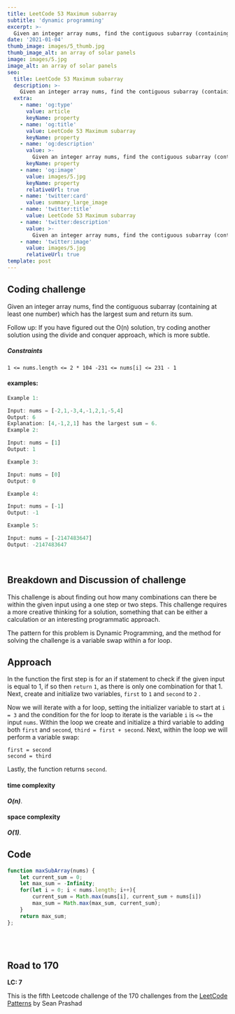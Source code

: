 ```yaml
---
title: LeetCode 53 Maximum subarray
subtitle: 'dynamic programming'
excerpt: >-
  Given an integer array nums, find the contiguous subarray (containing at least one number) which has the largest sum and return its sum.
date: '2021-01-04'
thumb_image: images/5_thumb.jpg
thumb_image_alt: an array of solar panels
image: images/5.jpg
image_alt: an array of solar panels
seo:
  title: LeetCode 53 Maximum subarray
  description: >-
    Given an integer array nums, find the contiguous subarray (containing at least one number) which has the largest sum and return its sum.
  extra:
    - name: 'og:type'
      value: article
      keyName: property
    - name: 'og:title'
      value: LeetCode 53 Maximum subarray
      keyName: property
    - name: 'og:description'
      value: >-
        Given an integer array nums, find the contiguous subarray (containing at least one number) which has the largest sum and return its sum.
      keyName: property
    - name: 'og:image'
      value: images/5.jpg
      keyName: property
      relativeUrl: true
    - name: 'twitter:card'
      value: summary_large_image
    - name: 'twitter:title'
      value: LeetCode 53 Maximum subarray
    - name: 'twitter:description'
      value: >-
        Given an integer array nums, find the contiguous subarray (containing at least one number) which has the largest sum and return its sum.
    - name: 'twitter:image'
      value: images/5.jpg
      relativeUrl: true
template: post
---
```


## Coding challenge

Given an integer array nums, find the contiguous subarray (containing at least one number) which has the largest sum and return its sum.

Follow up: If you have figured out the O(n) solution, try coding another solution using the divide and conquer approach, which is more subtle.

##### Constraints


`1 <= nums.length <= 2 * 104
-231 <= nums[i] <= 231 - 1
`

#### examples:


```javascript
Example 1:

Input: nums = [-2,1,-3,4,-1,2,1,-5,4]
Output: 6
Explanation: [4,-1,2,1] has the largest sum = 6.
Example 2:

Input: nums = [1]
Output: 1

Example 3:

Input: nums = [0]
Output: 0

Example 4:

Input: nums = [-1]
Output: -1

Example 5:

Input: nums = [-2147483647]
Output: -2147483647
```
<br>

## Breakdown and Discussion of challenge

This challenge is about finding out how many combinations can there be within the given input using a one step or two steps. This challenge requires a more creative thinking for a solution, something that can be either a calculation or an interesting programmatic approach.

The pattern for this problem is Dynamic Programming, and the method for solving the challenge is a variable swap within a for loop.


## Approach

In the function the first step is for an if statement to check if the given input is equal to 1, if so then `return` `1`, as there is only  one combination for that 1. Next, create and initialize two variables, `first` to `1` and `second` to `2` . 

Now we will iterate with a for loop, setting the initializer variable to start at `i = 3` and the condition for the for loop to iterate is the variable `i` is `<=` the input `nums`. Within the loop we create and initialize a third variable to adding both `first` and `second`, `third = first + second`. Next, within the loop we will perform a variable swap:

`first = second` <br>
`second = third`

Lastly, the function returns `second`.


#### time complexity

 _**O(n)**_.

#### space complexity

_***O(1)***_.

## Code

```javascript
function maxSubArray(nums) {
    let current_sum = 0;
    let max_sum = -Infinity;
    for(let i = 0; i < nums.length; i++){
        current_sum = Math.max(nums[i], current_sum + nums[i])
        max_sum = Math.max(max_sum, current_sum);
    }
    return max_sum;
};
```

<br>
<br>

## Road to 170

**LC: 7**

This is the fifth Leetcode challenge of the 170 challenges from the [LeetCode Patterns](https://seanprashad.com/leetcode-patterns/) by Sean Prashad